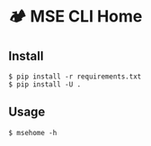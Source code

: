 # 🏕️ MSE CLI Home


## Install

```console
$ pip install -r requirements.txt
$ pip install -U .
```

## Usage


```console
$ msehome -h
```